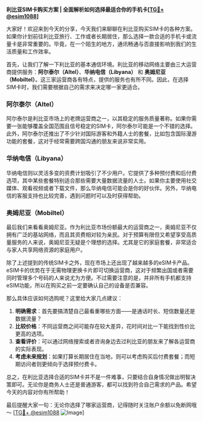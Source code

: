 **利比亚SIM卡购买方案 | 全面解析如何选择最适合你的手机卡[[TG💪+ @esim1088](https://t.me/s/esim1088)]**

大家好！欢迎来到今天的分享，今天我们来聊聊在利比亚购买SIM卡的各种方案。如果你计划前往利比亚旅行、工作或者长期居住，那么选择一款合适的手机卡或流量卡是非常重要的。毕竟，在一个陌生的地方，通讯畅通与否直接影响到我们的生活质量和工作效率。

首先，让我们了解一下利比亚的基本通信环境。利比亚的移动网络主要由三大运营商提供服务：**阿尔泰尔（Altel）**、**华纳电信（Libyana）** 和 **奥姆尼亚（Mobiltel）**。这三家运营商各有特点，提供的服务也有所不同。因此，在选择SIM卡时，我们需要根据自己的需求来决定哪一家更适合。

### 阿尔泰尔（Altel）

阿尔泰尔是利比亚市场上的老牌运营商之一，以其稳定的服务质量著称。如果你需要一张能够覆盖全国范围且信号稳定的SIM卡，阿尔泰尔可能是一个不错的选择。此外，阿尔泰尔还推出了不少针对国际游客和外籍人士的套餐，比如包含国际漫游功能的套餐，这对于经常需要跨国沟通的朋友来说非常实用。

### 华纳电信（Libyana）

华纳电信则以灵活多变的资费计划吸引了不少用户。它提供了多种预付费和后付费选项，其中某些套餐特别适合那些需要大量数据流量的人士。如果你主要使用社交媒体、观看视频或者下载文件，那么华纳电信可能会是你的好伙伴。另外，华纳电信的客服支持也比较完善，遇到问题时可以及时获得帮助。

### 奥姆尼亚（Mobiltel）

最后我们来看看奥姆尼亚。作为利比亚市场份额最大的运营商之一，奥姆尼亚不仅拥有广泛的基站网络，而且其资费相对较为亲民。对于预算有限但又希望享受高质量服务的人来说，奥姆尼亚无疑是个理想的选择。尤其是它的家庭套餐，非常适合与家人共享网络资源的家庭用户。

除了上述提到的传统SIM卡之外，现在市场上还出现了越来越多的eSIM卡产品。eSIM卡的优势在于无需物理更换卡片即可切换运营商，这对于频繁出国或者需要同时管理多个号码的人来说尤为方便。不过需要注意的是，并非所有手机都支持eSIM功能，所以在购买之前一定要确认自己的设备是否兼容。

那么具体应该如何选购呢？这里给大家几点建议：

1. **明确需求**：首先要搞清楚自己最看重哪些方面——是通话时长、短信数量还是数据流量？
2. **比较价格**：不同运营商之间可能存在较大差异，花时间对比一下能找到性价比更高的选项。
3. **查看评价**：可以通过网络搜索或者咨询身边去过利比亚的朋友来了解各运营商的实际表现。
4. **考虑未来规划**：如果打算长期居住在当地，则可以考虑购买后付费套餐；而短期访问者则更倾向于选择预付费卡。

总之，在利比亚选择合适的SIM卡并不是一件难事，只要结合自身情况做出明智决策即可。无论你是商务人士还是普通游客，都可以找到符合自己需求的产品。希望今天的内容对你有所帮助！

最后提醒大家一句：无论你选择了哪家运营商，记得随时关注账户余额以免断网哦～ [[TG💪+ @esim1088](https://t.me/s/esim1088) ![Image](https://i.postimg.cc/4NQfJmqS/Snipaste-2025-05-13-00-14-12.png)]